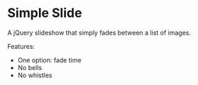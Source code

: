 Simple Slide
============

A jQuery slideshow that simply fades between a list of images.

Features:  
- One option: fade time  
- No bells  
- No whistles  
